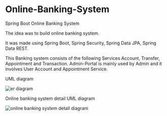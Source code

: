 # Online-Banking-System
Spring Boot Online Banking System 


The idea was to build online banking system.

It was made using Spring Boot, Spring Security, Spring Data JPA, Spring Data REST. 

This Banking system consists of the following Services  Account, Transfer, Appointment and Transaction. 
Admin-Portal is mainly used by Admin and it involves User Account and Appointment Service.


UML diagram

![er diagram](https://user-images.githubusercontent.com/34470526/37703339-8e85fcae-2d1f-11e8-900f-94cb2046d97f.png)



Online banking system detail UML diagram

![online banking system detail diagram](https://user-images.githubusercontent.com/34470526/37703353-999023fe-2d1f-11e8-96f6-db40724c5d14.png)

